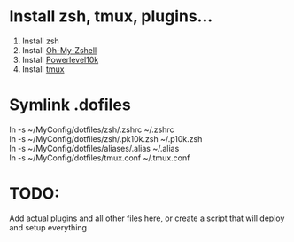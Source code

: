 Install zsh, tmux, plugins...
===============

1. Install zsh
2. Install [Oh-My-Zshell](https://github.com/ohmyzsh/ohmyzsh)
3. Install [Powerlevel10k](https://github.com/romkatv/powerlevel10k?tab=readme-ov-file#installation)
4. Install [tmux](https://github.com/tmux/tmux/wiki)

Symlink .dofiles
===============
ln -s ~/MyConfig/dotfiles/zsh/.zshrc ~/.zshrc\
ln -s ~/MyConfig/dotfiles/zsh/.pk10k.zsh ~/.p10k.zsh\
ln -s ~/MyConfig/dotfiles/aliases/.alias ~/.alias\
ln -s ~/MyConfig/dotfiles/tmux.conf ~/.tmux.conf

TODO:
===============
Add actual plugins and all other files here, or create a script that will deploy and setup everything
